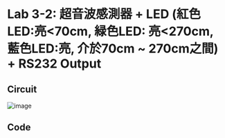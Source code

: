# Lab 3-2: 超音波感測器 + LED (紅色LED:亮<70cm, 緑色LED: 亮<270cm, 藍色LED:亮, 介於70cm ~ 270cm之間) + RS232 Output

## Circuit

![image](https://user-images.githubusercontent.com/89304181/134790425-85bec9c5-80f3-4679-9d84-2c69ef741330.png)

## Code



